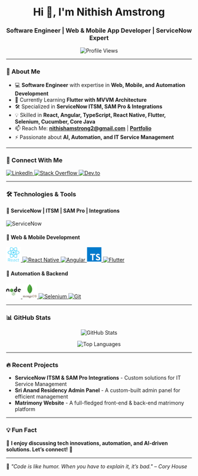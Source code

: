 <h1 align="center">Hi 👋, I'm Nithish Amstrong</h1>
<h3 align="center">Software Engineer | Web & Mobile App Developer | ServiceNow Expert</h3>

<p align="center">
  <img src="https://komarev.com/ghpvc/?username=nithish-amstrong&label=Profile%20views&color=0e75b6&style=flat" alt="Profile Views" />
</p>

---

### 🚀 About Me
- 💻 **Software Engineer** with expertise in **Web, Mobile, and Automation Development**  
- 🌱 Currently Learning **Flutter with MVVM Architecture**  
- 🛠️ Specialized in **ServiceNow ITSM, SAM Pro & Integrations**  
- 💡 Skilled in **React, Angular, TypeScript, React Native, Flutter, Selenium, Cucumber, Core Java**  
- 📫 Reach Me: **[nithishamstrong2@gmail.com](mailto:nithishamstrong2@gmail.com)** | **[Portfolio](https://nithish-amstrong.web.app/)**  
- ⚡ Passionate about **AI, Automation, and IT Service Management**  

---

### 🔗 Connect With Me
<p align="left">
  <a href="https://linkedin.com/in/nithish-amstrong" target="_blank">
    <img src="https://raw.githubusercontent.com/rahuldkjain/github-profile-readme-generator/master/src/images/icons/Social/linked-in-alt.svg" alt="LinkedIn" height="40" width="40"/>
  </a>
  <a href="https://stackoverflow.com/users/7702096/nithish-amstrong" target="_blank">
    <img src="https://raw.githubusercontent.com/rahuldkjain/github-profile-readme-generator/master/src/images/icons/Social/stack-overflow.svg" alt="Stack Overflow" height="40" width="40"/>
  </a>
  <a href="https://dev.to/nithishamstrong" target="_blank">
    <img src="https://raw.githubusercontent.com/rahuldkjain/github-profile-readme-generator/master/src/images/icons/Social/devto.svg" alt="Dev.to" height="40" width="40"/>
  </a>
</p>

---

### 🛠️ Technologies & Tools
#### **🔹 ServiceNow | ITSM | SAM Pro | Integrations**
<p align="left">
  <img src="https://www.honeycomb.io/wp-content/uploads/2023/03/integration_servicenow_featured_image.svg" alt="ServiceNow" width="150" height="80"/>
</p>

#### **🔹 Web & Mobile Development**
<p align="left">
  <a href="https://reactjs.org/" target="_blank"> <img src="https://raw.githubusercontent.com/devicons/devicon/master/icons/react/react-original-wordmark.svg" alt="React" width="40" height="40"/> </a>
  <a href="https://reactnative.dev/" target="_blank"> <img src="https://reactnative.dev/img/header_logo.svg" alt="React Native" width="40" height="40"/> </a>
  <a href="https://angular.io" target="_blank"> <img src="https://angular.io/assets/images/logos/angular/angular.svg" alt="Angular" width="40" height="40"/> </a>
  <a href="https://www.typescriptlang.org/" target="_blank"> <img src="https://raw.githubusercontent.com/devicons/devicon/master/icons/typescript/typescript-original.svg" alt="TypeScript" width="40" height="40"/> </a>
  <a href="https://flutter.dev" target="_blank"> <img src="https://uploads-ssl.webflow.com/5ee12d8d7f840543bde883de/5ef3a1148ac97166a06253c1_flutter-logo-white-inset.svg" alt="Flutter" width="40" height="40"/> </a>
</p>

#### **🔹 Automation & Backend**
<p align="left">
  <a href="https://nodejs.org" target="_blank"> <img src="https://raw.githubusercontent.com/devicons/devicon/master/icons/nodejs/nodejs-original-wordmark.svg" alt="Node.js" width="40" height="40"/> </a>
  <a href="https://www.mongodb.com/" target="_blank"> <img src="https://raw.githubusercontent.com/devicons/devicon/master/icons/mongodb/mongodb-original-wordmark.svg" alt="MongoDB" width="40" height="40"/> </a>
  <a href="https://www.selenium.dev" target="_blank"> <img src="https://raw.githubusercontent.com/detain/svg-logos/780f25886640cef088af994181646db2f6b1a3f8/svg/selenium-logo.svg" alt="Selenium" width="40" height="40"/> </a>
  <a href="https://git-scm.com/" target="_blank"> <img src="https://www.vectorlogo.zone/logos/git-scm/git-scm-icon.svg" alt="Git" width="40" height="40"/> </a>
</p>

---

### 📊 GitHub Stats
<p align="center">
  <img src="https://github-readme-stats.vercel.app/api?username=nithish-amstrong&show_icons=true&theme=tokyonight" alt="GitHub Stats" />
</p>


<p align="center">
  <img src="https://github-readme-stats.vercel.app/api/top-langs/?username=nithish-amstrong&layout=compact&theme=tokyonight" alt="Top Languages" />
</p>

---

### 🔥 Recent Projects
- **ServiceNow ITSM & SAM Pro Integrations** - Custom solutions for IT Service Management  
- **Sri Anand Residency Admin Panel** - A custom-built admin panel for efficient management  
- **Matrimony Website** - A full-fledged front-end & back-end matrimony platform  

---

### 💡 Fun Fact
💬 **I enjoy discussing tech innovations, automation, and AI-driven solutions. Let’s connect!** 🚀

---

🌟 _"Code is like humor. When you have to explain it, it’s bad." – Cory House_
